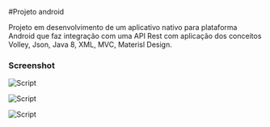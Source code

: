 #Projeto android

Projeto em desenvolvimento de um aplicativo nativo para plataforma Android que faz integração com uma API Rest com aplicação dos conceitos Volley, Json, Java 8, XML, MVC, Materisl Design.

### Screenshot

<p align="centre">
<img src="https://i.imgur.com/AX5NWHj.png" alt="Script">
</p>

<p align="centre">
<img src="https://i.imgur.com/iVpwNJ3.png" alt="Script">
</p>

<p align="centre">
<img src="https://i.imgur.com/kDrEGg7.png" alt="Script">
</p>
